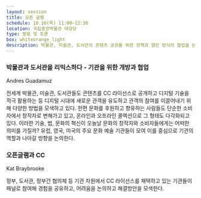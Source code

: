 ```yaml
---
layout: session
title: 오픈 글램
schedule: 10.16(목) 11:00~12:30
location: 국립중앙박물관 대강당
type: 발표 및 토론
box: whiteorange_light
description: 박물관, 미술관, 도서관의 콘텐츠 공유를 위한 정책과 열린 방식의 협업을 논의한다.
---
```


### 박물관과 도서관을 리믹스하다 - 기관을 위한 개방과 협업

Andres Guadamuz

전세계 박물관, 미술관, 도서관들도 콘텐츠를 CC 라이선스로 공개하고 디지털 기술을 적극 활용하는 등 디지털 시대에 새로운 관객을 유도하고 관객의 참여를 이끌어내기 위해 다양한 방법을 모색하고 있다. 한편 문화를 후원하고 향유하는 사람들도 단순한 소비자에서 창작자로 변해가고 있고, 온라인과 오프라인 콜렉션으로 그 형태도 다각화되고 있다. 이러한 기술, 법, 문화의 혁신이 오늘날 문화의 창작자와 소비자들에게는 어떠한 의미를 가질까? 유럽, 영국, 미국의 주요 문화 예술 기관들이 모여 이를 중심으로 기관의 역할과 나아갈 방향을 논의한다.


### 오픈글램과 CC

Kat Braybrooke

정부, 도서관, 정부간 협의체 등 기관 차원에서 CC 라이선스를 채택하고 있는 기관들이 패널로 참여해 경험을 공유하고, 어려움을 논의하고 해결방안을 모색한다.

